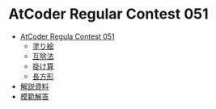 AtCoder Regular Contest 051
===========================

- [AtCoder Regula Contest 051](http://arc051.contest.atcoder.jp/)
    - [塗り絵](http://arc051.contest.atcoder.jp/tasks/arc051_1)
    - [互除法](http://arc051.contest.atcoder.jp/tasks/arc051_2)
    - [掛け算](http://arc051.contest.atcoder.jp/tasks/arc051_3)
    - [長方形](http://arc051.contest.atcoder.jp/tasks/arc051_4)
- [解説資料](https://arc051.contest.atcoder.jp/data/arc/051/editorial.pdf)
- [模範解答](http://arc051.contest.atcoder.jp/submissions/all?user_screen_name=chokudai)
